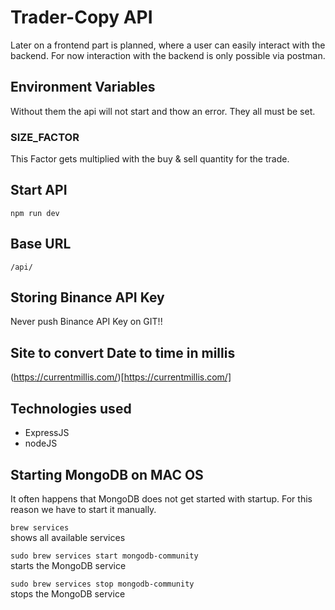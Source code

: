 # Trader-Copy API
Later on a frontend part is planned, where a user can easily interact with the backend. For now interaction with the backend is only possible via postman.<br>

## Environment Variables
Without them the api will not start and thow an error. They all must be set.

### SIZE_FACTOR
This Factor gets multiplied with the buy & sell quantity for the trade.

## Start API
```npm run dev```

## Base URL
```/api/```

## Storing Binance API Key
Never push Binance API Key on GIT!!<br>

## Site to convert Date to time in millis
(https://currentmillis.com/)[https://currentmillis.com/]

## Technologies used
- ExpressJS
- nodeJS

## Starting MongoDB on MAC OS
It often happens that MongoDB does not get started with startup. For this reason we have to start it manually.

`brew services`<br/>
shows all available services  

`sudo brew services start mongodb-community`<br/>
starts the MongoDB service

`sudo brew services stop mongodb-community`<br/>
stops the MongoDB service
